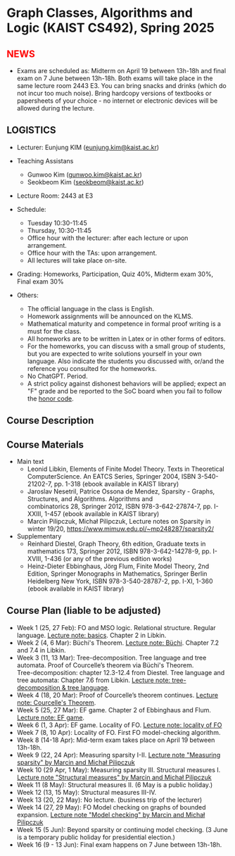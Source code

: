 Graph Classes, Algorithms and Logic (KAIST CS492), Spring 2025
====================


<span style="color:red">NEWS</span>
---------------------
- Exams are scheduled as: Midterm on April 19 between 13h-18h and final exam on 7 June between 13h-18h. Both exams will take place in the same lecture room 2443 E3. You can bring snacks and drinks (which do not incur too much noise). Bring hardcopy versions of textbooks or papersheets of your choice - no internet or electronic devices will be allowed during the lecture. 



LOGISTICS
---------------------
- Lecturer: Eunjung KIM (eunjung.kim@kaist.ac.kr)

- Teaching Assistans 
  - Gunwoo Kim (gunwoo.kim@kaist.ac.kr)
  - Seokbeom Kim (seokbeom@kaist.ac.kr) 
    
- Lecture Room: 2443 at E3
  
- Schedule: 
   - Tuesday 10:30-11:45
   - Thursday, 10:30-11:45
   - Office hour with the lecturer: after each lecture or upon arrangement.
   - Office hour with the TAs: upon arrangement.
   - All lectures will take place on-site.
    
- Grading: Homeworks, Participation, Quiz 40%, Midterm exam 30%, Final exam 30%
 
- Others:
  - The official language in the class is English. 
  - Homework assignments will be announced on the KLMS.
  - Mathematical maturity and competence in formal proof writing is a must for the class.
  - All homeworks are to be written in Latex or in other forms of editors. 
  - For the homeworks, you can discuss with a small group of students, but you are expected to write solutions yourself in your own language. Also indicate the students you discussed with, or/and the reference you consulted for the homeworks.
  - No ChatGPT. Period.  
  - A strict policy against dishonest behaviors will be applied; expect an "F" grade and be reported to the SoC board when you fail to follow the [honor code](https://cs.kaist.ac.kr/content?menu=309).


Course Description
-------------------


Course Materials
-------------------
- Main text
  - Leonid Libkin, Elements of Finite Model Theory. Texts in Theoretical ComputerScience. An EATCS Series, Springer 2004, ISBN 3-540-21202-7, pp. 1-318 (ebook available in KAIST library)
  - Jaroslav Nesetril, Patrice Ossona de Mendez, Sparsity - Graphs, Structures, and Algorithms. Algorithms and combinatorics 28, Springer 2012, ISBN 978-3-642-27874-7, pp. I-XXIII, 1-457 (ebook available in KAIST library)
  - Marcin Pilipczuk, Michał Pilipczuk, Lecture notes on Sparsity in winter 19/20, https://www.mimuw.edu.pl/~mp248287/sparsity2/
- Supplementary
  - Reinhard Diestel, Graph Theory, 6th edition, Graduate texts in mathematics 173, Springer 2012, ISBN 978-3-642-14278-9, pp. I-XVIII, 1-436 (or any of the previous edition works)
  - Heinz-Dieter Ebbinghaus, Jörg Flum, Finite Model Theory, 2nd Edition, Springer Monographs in Mathematics, Springer Berlin Heidelberg New York, ISBN 978-3-540-28787-2, pp. I-XI, 1-360 (ebook available in KAIST library)

 
Course Plan (liable to be adjusted)
------------
- Week 1 (25, 27 Feb): FO and MSO logic. Relational structure. Regular language. [Lecture note: basics](https://github.com/ssimplexity/CS492_spring2025/blob/main/01-02.Intro-MSO-DFA.pdf). Chapter 2 in Libkin. 
- Week 2 (4, 6 Mar): Büchi's Theorem.
  [Lecture note: Büchi](https://github.com/ssimplexity/CS492_spring2025/blob/main/03-04.BuchiTheoremStrings.pdf). Chapter 7.2 and 7.4 in Libkin.	 
- Week 3 (11, 13 Mar): Tree-decomposition. Tree language and tree automata. Proof of Courcelle’s theorem via Büchi's Theorem. \
  Tree-decomposition: chapter 12.3-12.4 from Diestel. Tree language and tree automata: Chapter 7.6 from Libkin. [Lecture note: tree-decomposition & tree language](https://github.com/ssimplexity/CS492_spring2025/blob/main/05.Tree-decomposition%26TreeAutomata.pdf).
- Week 4 (18, 20 Mar): Proof of Courcelle’s theorem continues. [Lecture note: Courcelle's Theorem](https://github.com/ssimplexity/CS492_spring2025/blob/main/06-07.Courcelle.pdf). 
- Week 5 (25, 27 Mar): EF game. Chapter 2 of Ebbinghaus and Flum. [Lecture note: EF game](https://github.com/ssimplexity/CS492_spring2025/blob/main/10-11.EFgame.pdf).
- Week 6 (1, 3 Apr): EF game. Locality of FO. [Lecture note: locality of FO](https://github.com/ssimplexity/CS492_spring2025/blob/main/12-13.Locality.pdf)
- Week 7 (8, 10 Apr): Locality of FO. First FO model-checking algorithm.
- Week 8 (14-18 Apr): Mid-term exam takes place on April 19 between 13h-18h.
- Week 9 (22, 24 Apr): Measuring sparsity I-II. [Lecture note "Measuring sparsity" by Marcin and Michał Pilipczuk](https://www.mimuw.edu.pl/~mp248287/sparsity2/lectures/chapter1.pdf)
- Week 10 (29 Apr, 1 May): Measuring sparsity III. Structural measures I. [Lecture note "Structural measures" by Marcin and Michał Pilipczuk](https://www.mimuw.edu.pl/~mp248287/sparsity2/lectures/chapter2.pdf)
- Week 11 (8 May): Structural measures II. (6 May is a public holiday.)
- Week 12 (13, 15 May): Structural measures III-IV.
- Week 13 (20, 22 May): No lecture. (business trip of the lecturer)
- Week 14 (27, 29 May): FO Model checking on graphs of bounded expansion. [Lecture note "Model checking" by Marcin and Michał Pilipczuk](https://www.mimuw.edu.pl/~mp248287/sparsity2/lectures/chapter3.pdf)
- Week 15 (5 Jun): Beyond sparsity or continuing model checking. (3 June is a temporary public holiday for presidential election.)
- Week 16 (9 - 13 Jun): Final exam happens on 7 June between 13h-18h.
